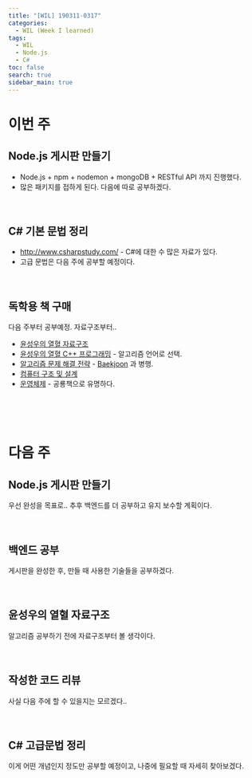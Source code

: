 ```yaml
---
title: "[WIL] 190311-0317"
categories: 
  - WIL (Week I learned)
tags: 
  - WIL
  - Node.js
  - C#
toc: false
search: true
sidebar_main: true
---
```


# 이번 주

## Node.js 게시판 만들기

* Node.js + npm + nodemon + mongoDB + RESTful API 까지 진행했다.
* 많은 패키지를 접하게 된다. 다음에 따로 공부하겠다.
<br><br><br>


## C# 기본 문법 정리

* http://www.csharpstudy.com/ - C#에 대한 수 많은 자료가 있다.
* 고급 문법은 다음 주에 공부할 예정이다.
<br><br><br>


## 독학용 책 구매
다음 주부터 공부예정. 자료구조부터..

* [윤성우의 열혈 자료구조](https://www.aladin.co.kr/shop/wproduct.aspx?ItemId=14783463)
* [윤성우의 열혈 C++ 프로그래밍](https://www.aladin.co.kr/shop/wproduct.aspx?ItemId=6960708) - 알고리즘 언어로 선택.
* [알고리즘 문제 해결 전략](https://www.aladin.co.kr/shop/wproduct.aspx?ItemId=21089176) - [Baekjoon](https://www.acmicpc.net/) 과 병행.
* [컴퓨터 구조 및 설계](https://www.aladin.co.kr/shop/wproduct.aspx?ItemId=52641900)
* [운영체제](https://www.aladin.co.kr/shop/wproduct.aspx?ItemId=46380306) - 공룡책으로 유명하다.
<br><br><br><br><br>

# 다음 주

## Node.js 게시판 만들기
우선 완성을 목표로.. 추후 백엔드를 더 공부하고 유지 보수할 계획이다.
<br><br><br>


## 백엔드 공부
게시판을 완성한 후, 만들 때 사용한 기술들을 공부하겠다.
<br><br><br>


## 윤성우의 열혈 자료구조
알고리즘 공부하기 전에 자료구조부터 볼 생각이다.
<br><br><br>


## 작성한 코드 리뷰
사실 다음 주에 할 수 있을지는 모르겠다..
<br><br><br>


## C# 고급문법 정리
이게 어떤 개념인지 정도만 공부할 예정이고, 나중에 필요할 때 자세히 찾아보겠다.

